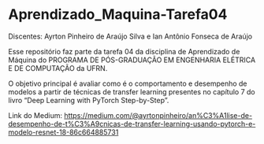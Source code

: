 # Aprendizado_Maquina-Tarefa04

Discentes: Ayrton Pinheiro de Araújo Silva e Ian Antônio Fonseca de Araújo

Esse repositório faz parte da tarefa 04 da disciplina de Aprendizado de Máquina do PROGRAMA DE PÓS-GRADUAÇÃO EM ENGENHARIA ELÉTRICA E DE COMPUTAÇÃO da UFRN.

O objetivo principal é avaliar como é o comportamento e desempenho de modelos a partir de técnicas de transfer learning presentes no capítulo 7 do livro “Deep Learning with PyTorch Step-by-Step”.

Link do Medium: https://medium.com/@ayrtonpinheiro/an%C3%A1lise-de-desempenho-de-t%C3%A9cnicas-de-transfer-learning-usando-pytorch-e-modelo-resnet-18-86c664885731
